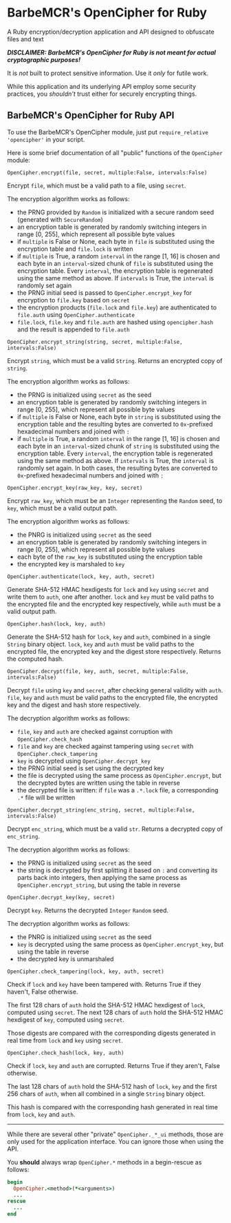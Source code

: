 # BarbeMCR's OpenCipher for Ruby
A Ruby encryption/decryption application and API designed to obfuscate files and text

**_DISCLAIMER: BarbeMCR's OpenCipher for Ruby is not meant for actual cryptographic purposes!_**

It is *not* built to protect sensitive information. Use it *only* for futile work.

While this application and its underlying API employ some security practices, you *shouldn't* trust either for securely encrypting things.

## BarbeMCR's OpenCipher for Ruby API

To use the BarbeMCR's OpenCipher module, just put `require_relative 'opencipher'` in your script.

Here is some brief documentation of all "public" functions of the `OpenCipher` module:

`OpenCipher.encrypt(file, secret, multiple:False, intervals:False)`

Encrypt `file`, which must be a valid path to a file, using `secret`.

The encryption algorithm works as follows:
- the PRNG provided by `Random` is initialized with a secure random seed (generated with `SecureRandom`)
- an encryption table is generated by randomly switching integers in range [0, 255], which represent all possible byte values
- if `multiple` is False or None, each byte in `file` is substituted using the encryption table and `file.lock` is written
- if `multiple` is True, a random `interval` in the range [1, 16] is chosen and each byte in an `interval`-sized chunk of `file` is substituted using the encryption table. Every `interval`, the encryption table is regenerated using the same method as above. If `intervals` is True, the `interval` is randomly set again
- the PRNG initial seed is passed to `OpenCipher.encrypt_key` for encryption to `file.key` based on `secret`
- the encryption products (`file.lock` and `file.key`) are authenticated to `file.auth` using `OpenCipher.authenticate`
- `file.lock`, `file.key` and `file.auth` are hashed using `opencipher.hash` and the result is appended to `file.auth`

`OpenCipher.encrypt_string(string, secret, multiple:False, intervals:False)`

Encrypt `string`, which must be a valid `String`. Returns an encrypted copy of `string`.

The encryption algorithm works as follows:
- the PRNG is initialized using `secret` as the seed
- an encryption table is generated by randomly switching integers in range [0, 255], which represent all possible byte values
- if `multiple` is False or None, each byte in `string` is substituted using the encryption table and the resulting bytes are converted to `0x`-prefixed hexadecimal numbers and joined with `:`
- if `multiple` is True, a random `interval` in the range [1, 16] is chosen and each byte in an `interval`-sized chunk of `string` is substituted using the encryption table. Every `interval`, the encryption table is regenerated using the same method as above. If `intervals` is True, the `interval` is randomly set again. In both cases, the resulting bytes are converted to `0x`-prefixed hexadecimal numbers and joined with `:`

`OpenCipher.encrypt_key(raw_key, key, secret)`

Encrypt `raw_key`, which must be an `Integer` representing the `Random` seed, to `key`, which must be a valid output path.

The encryption algorithm works as follows:
- the PNRG is initialized using `secret` as the seed
- an encryption table is generated by randomly switching integers in range [0, 255], which represent all possible byte values
- each byte of the `raw_key` is substituted using the encryption table
- the encrypted key is marshaled to `key`

`OpenCipher.authenticate(lock, key, auth, secret)`

Generate SHA-512 HMAC hexdigests for `lock` and `key` using `secret` and write them to `auth`, one after another. `lock` and `key` must be valid paths to the encrypted file and the encrypted key respectively, while `auth` must be a valid output path.

`OpenCipher.hash(lock, key, auth)`

Generate the SHA-512 hash for `lock`, `key` and `auth`, combined in a single `String` binary object. `lock`, `key` and `auth` must be valid paths to the encrypted file, the encrypted key and the digest store respectively. Returns the computed hash.

`OpenCipher.decrypt(file, key, auth, secret, multiple:False, intervals:False)`

Decrypt `file` using `key` and `secret`, after checking general validity with `auth`. `file`, `key` and `auth` must be valid paths to the encrypted file, the encrypted key and the digest and hash store respectively.

The decryption algorithm works as follows:
- `file`, `key` and `auth` are checked against corruption with `OpenCipher.check_hash`
- `file` and `key` are checked against tampering using `secret` with `OpenCipher.check_tampering`
- `key` is decrypted using `OpenCipher.decrypt_key`
- the PRNG initial seed is set using the decrypted key
- the file is decrypted using the same process as `OpenCipher.encrypt`, but the decrypted bytes are written using the table in reverse
- the decrypted file is written: if `file` was a `.*.lock` file, a corresponding `.*` file will be written

`OpenCipher.decrypt_string(enc_string, secret, multiple:False, intervals:False)`

Decrypt `enc_string`, which must be a valid `str`. Returns a decrypted copy of `enc_string`.

The decryption algorithm works as follows:
- the PRNG is initialized using `secret` as the seed
- the string is decrypted by first splitting it based on `:` and converting its parts back into integers, then applying the same process as `OpenCipher.encrypt_string`, but using the table in reverse

`OpenCipher.decrypt_key(key, secret)`

Decrypt `key`. Returns the decrypted `Integer` `Random` seed.

The decryption algorithm works as follows:
- the PNRG is initialized using `secret` as the seed
- `key` is decrypted using the same process as `OpenCipher.encrypt_key`, but using the table in reverse
- the decrypted key is unmarshaled

`OpenCipher.check_tampering(lock, key, auth, secret)`

Check if `lock` and `key` have been tampered with. Returns True if they haven't, False otherwise.

The first 128 chars of `auth` hold the SHA-512 HMAC hexdigest of `lock`, computed using `secret`. The next 128 chars of `auth` hold the SHA-512 HMAC hexdigest of `key`, computed using `secret`.

Those digests are compared with the corresponding digests generated in real time from `lock` and `key` using `secret`.

`OpenCipher.check_hash(lock, key, auth)`

Check if `lock`, `key` and `auth` are corrupted. Returns True if they aren't, False otherwise.

The last 128 chars of `auth` hold the SHA-512 hash of `lock`, `key` and the first 256 chars of `auth`, when all combined in a single `String` binary object.

This hash is compared with the corresponding hash generated in real time from `lock`, `key` and `auth`.

---

While there are several other "private" `OpenCipher._*_ui` methods, those are only used for the application interface. You can ignore those when using the API.

You **should** always wrap `OpenCipher.*` methods in a begin-rescue as follows:

```ruby
begin
  OpenCipher.<method>(*<arguments>)
  ...
rescue
  ...
end
```

